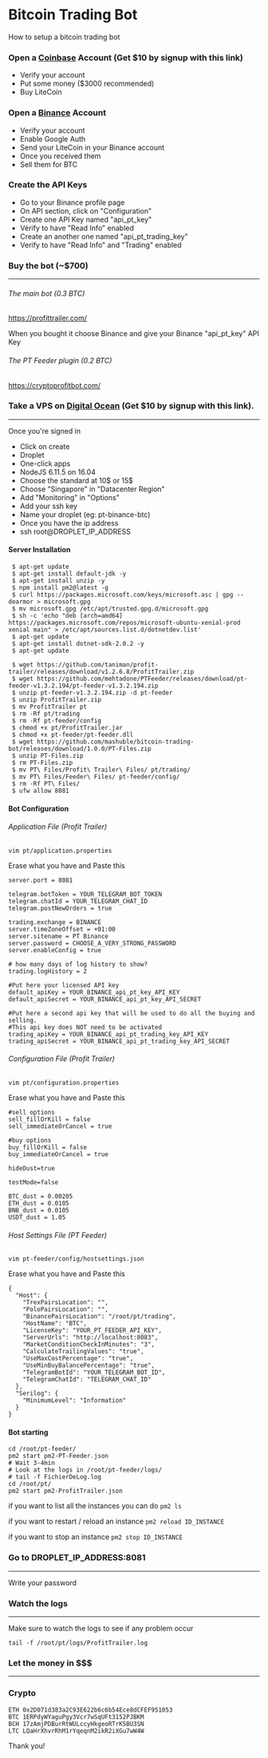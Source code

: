# Bitcoin Trading Bot
How to setup a bitcoin trading bot

### Open a [Coinbase](https://www.coinbase.com/join/5a3108cabe6cae01470f94ec) Account (Get $10 by signup with this link)

- Verify your account
- Put some money ($3000 recommended)
- Buy LiteCoin

### Open a [Binance](https://www.binance.com/?ref=16153326) Account

- Verify your account
- Enable Google Auth
- Send your LiteCoin in your Binance account
- Once you received them
- Sell them for BTC

### Create the API Keys

- Go to your Binance profile page
- On API section, click on "Configuration"
- Create one API Key named "api_pt_key" 
- Vérify to have "Read Info" enabled
- Create an another one named "api_pt_trading_key"
- Verify to have "Read Info" and "Trading" enabled

### Buy the bot (~$700)
------

###### The main bot (0.3 BTC)
https://profittrailer.com/

When you bought it choose Binance and give your Binance "api_pt_key" API Key

###### The PT Feeder plugin (0.2 BTC)
https://cryptoprofitbot.com/

### Take a VPS on [Digital Ocean](https://m.do.co/c/f4ab380ccaba) (Get $10 by signup with this link). 
------

Once you're signed in
- Click on create
- Droplet
- One-click apps
- NodeJS 6.11.5 on 16.04
- Choose the standard at 10$ or 15$
- Choose "Singapore" in "Datacenter Region"
- Add "Monitoring" in "Options"
- Add your ssh key
- Name your droplet (eg: pt-binance-btc)
- Once you have the ip address
- ssh root@DROPLET_IP_ADDRESS

#### Server Installation

```
 $ apt-get update
 $ apt-get install default-jdk -y
 $ apt-get install unzip -y
 $ npm install pm2@latest -g
 $ curl https://packages.microsoft.com/keys/microsoft.asc | gpg --dearmor > microsoft.gpg
 $ mv microsoft.gpg /etc/apt/trusted.gpg.d/microsoft.gpg
 $ sh -c 'echo "deb [arch=amd64] https://packages.microsoft.com/repos/microsoft-ubuntu-xenial-prod xenial main" > /etc/apt/sources.list.d/dotnetdev.list'
 $ apt-get update
 $ apt-get install dotnet-sdk-2.0.2 -y
 $ apt-get update

 $ wget https://github.com/taniman/profit-trailer/releases/download/v1.2.6.8/ProfitTrailer.zip
 $ wget https://github.com/mehtadone/PTFeeder/releases/download/pt-feeder-v1.3.2.194/pt-feeder-v1.3.2.194.zip
 $ unzip pt-feeder-v1.3.2.194.zip -d pt-feeder
 $ unzip ProfitTrailer.zip
 $ mv ProfitTrailer pt
 $ rm -Rf pt/trading
 $ rm -Rf pt-feeder/config
 $ chmod +x pt/ProfitTrailer.jar
 $ chmod +x pt-feeder/pt-feeder.dll
 $ wget https://github.com/mashuble/bitcoin-trading-bot/releases/download/1.0.0/PT-Files.zip
 $ unzip PT-Files.zip
 $ rm PT-Files.zip 
 $ mv PT\ Files/Profit\ Trailer\ Files/ pt/trading/
 $ mv PT\ Files/Feeder\ Files/ pt-feeder/config/
 $ rm -Rf PT\ Files/
 $ ufw allow 8081
 ```
 
#### Bot Configuration

###### Application File (Profit Trailer)

```
vim pt/application.properties
```
Erase what you have and Paste this

```
server.port = 8081

telegram.botToken = YOUR_TELEGRAM_BOT_TOKEN
telegram.chatId = YOUR_TELEGRAM_CHAT_ID
telegram.postNewOrders = true

trading.exchange = BINANCE
server.timeZoneOffset = +01:00
server.sitename = PT Binance
server.password = CHOOSE_A_VERY_STRONG_PASSWORD
server.enableConfig = true

# how many days of log history to show?
trading.logHistory = 2

#Put here your licensed API key
default_apiKey = YOUR_BINANCE_api_pt_key_API_KEY
default_apiSecret = YOUR_BINANCE_api_pt_key_API_SECRET

#Put here a second api key that will be used to do all the buying and selling.
#This api key does NOT need to be activated
trading_apiKey = YOUR_BINANCE_api_pt_trading_key_API_KEY
trading_apiSecret = YOUR_BINANCE_api_pt_trading_key_API_SECRET
```

###### Configuration File (Profit Trailer)
```
vim pt/configuration.properties
```

Erase what you have and Paste this
 
```
#sell options
sell_fillOrKill = false
sell_immediateOrCancel = true

#buy options
buy_fillOrKill = false
buy_immediateOrCancel = true

hideDust=true

testMode=false

BTC_dust = 0.00205
ETH_dust = 0.0105
BNB_dust = 0.0105
USDT_dust = 1.05
```

###### Host Settings File (PT Feeder)

```
vim pt-feeder/config/hostsettings.json
```

Erase what you have and Paste this

```
{
  "Host": {
    "TrexPairsLocation": "",
    "PoloPairsLocation": "",
    "BinancePairsLocation": "/root/pt/trading",
    "HostName": "BTC",
    "LicenseKey": "YOUR_PT_FEEDER_API_KEY",
    "ServerUrls": "http://localhost:8083",
    "MarketConditionCheckInMinutes": "3",
    "CalculateTrailingValues": "true",
    "UseMaxCostPercentage": "true",
    "UseMinBuyBalancePercentage": "true",
    "TelegramBotId": "YOUR_TELEGRAM_BOT_ID",
    "TelegramChatId": "TELEGRAM_CHAT_ID"
  },
  "Serilog": {
    "MinimumLevel": "Information"
  }
}
```

#### Bot starting

```
cd /root/pt-feeder/
pm2 start pm2-PT-Feeder.json 
# Wait 3-4min
# Look at the logs in /root/pt-feeder/logs/
# tail -f FichierDeLog.log
cd /root/pt/
pm2 start pm2-ProfitTrailer.json 
```

if you want to list all the instances you can do ```pm2 ls```

if you want to restart / reload an instance ```pm2 reload ID_INSTANCE```

if you want to stop an instance ```pm2 stop ID_INSTANCE```

### Go to DROPLET_IP_ADDRESS:8081
-----

Write your password

### Watch the logs
-----

Make sure to watch the logs to see if any problem occur

```
tail -f /root/pt/logs/ProfitTrailer.log
```

### Let the money in $$$

------

### Crypto

```
ETH 0x2D071d383a2C93E622b6c6b54Ece8dCFEF951053
BTC 1ERPdyWYaguPgy3Vcr7wSqUFt3152PJBKM
BCH 17zAmjPDBurRtWULccyHkgeoRTrK5BU3SN
LTC LQaHrXhvrRhM1rYqeqnM2ikR2iXGu7wW4W
```

Thank you!
